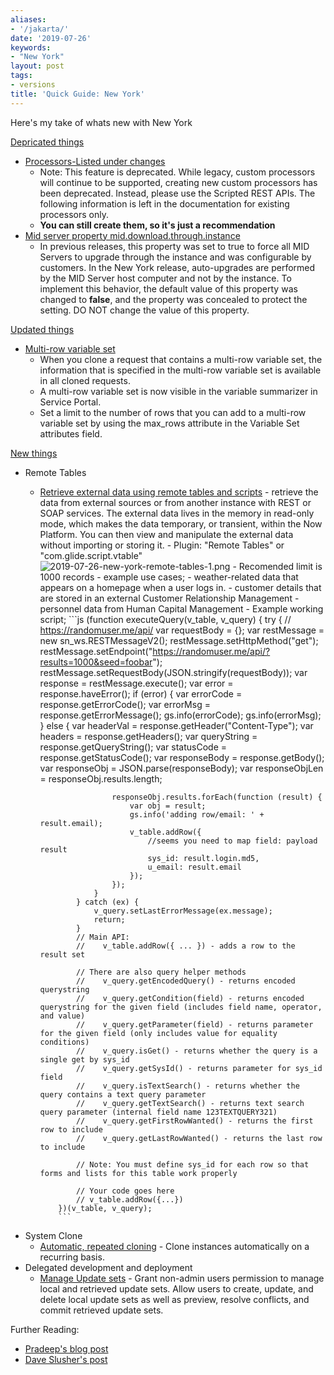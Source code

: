 ```yaml
---
aliases:
- '/jakarta/'
date: '2019-07-26'
keywords:
- "New York"
layout: post
tags:
- versions
title: 'Quick Guide: New York'
---
```


Here's my take of whats new with New York

[Depricated things](https://docs.servicenow.com/bundle/newyork-release-notes/page/release-notes/summary/rn-summary-removed-features.html)

- [Processors-Listed under changes](https://docs.servicenow.com/bundle/newyork-application-development/page/script/processors/concept/c_Processors.html)
  - Note: This feature is deprecated. While legacy, 
  custom processors will continue to be supported, 
  creating new custom processors has been deprecated. 
  Instead, please use the Scripted REST APIs. The 
  following information is left in the documentation 
  for existing processors only.
  - **You can still create them, so it's just a recommendation**
- [Mid server property mid.download.through.instance](/properties/mid.download.through.instance/)
  - In previous releases, this property was set to true to force all MID Servers to upgrade through the instance and was configurable by customers. In the New York release, auto-upgrades are performed by the MID Server host computer and not by the instance. To implement this behavior, the default value of this property was changed to **false**, and the property was concealed to protect the setting. DO NOT change the value of this property.


[Updated things](https://docs.servicenow.com/bundle/newyork-release-notes/page/release-notes/summary/rn-summary-changes.html)

- [Multi-row variable set](https://docs.servicenow.com/bundle/newyork-it-service-management/page/product/service-catalog-management/concept/c_ServiceCatalogVariableSets.html)
  - When you clone a request that contains a multi-row variable set, the information that is specified in the multi-row variable set is available in all cloned requests.
  - A multi-row variable set is now visible in the variable summarizer in Service Portal.
  - Set a limit to the number of rows that you can add to a multi-row variable set by using the max_rows attribute in the Variable Set attributes field.

[New things](https://docs.servicenow.com/bundle/newyork-release-notes/page/release-notes/summary/rn-summary-new-features.html)

- Remote Tables
  - [Retrieve external data using remote tables and scripts](https://docs.servicenow.com/bundle/newyork-servicenow-platform/page/administer/remote-tables/concept/remote-tables.html)
        -  retrieve the data from external sources or from another instance with REST or SOAP services. The external data lives in the memory in read-only mode, which makes the data temporary, or transient, within the Now Platform. You can then view and manipulate the external data without importing or storing it. 
        - Plugin: "Remote Tables" or "com.glide.script.vtable" 
        ![2019-07-26-new-york-remote-tables-1.png](/uploads/2019-07-26-new-york-remote-tables-1.png)
        - Recomended limit is 1000 records
        - example use cases;
          - weather-related data that appears on a homepage when a user logs in.
          - customer details that are stored in an external Customer Relationship Management
          - personnel data from Human Capital Management
        - Example working script;
          ```js
            (function executeQuery(v_table, v_query) {
                try {
                    // https://randomuser.me/api/
                    var requestBody = {};
                    var restMessage = new sn_ws.RESTMessageV2();
                    restMessage.setHttpMethod("get");
                    restMessage.setEndpoint("https://randomuser.me/api/?results=1000&seed=foobar");
                    restMessage.setRequestBody(JSON.stringify(requestBody));
                    var response = restMessage.execute();
                    var error = response.haveError();
                    if (error) {
                        var errorCode = response.getErrorCode();
                        var errorMsg = response.getErrorMessage();
                        gs.info(errorCode);
                        gs.info(errorMsg);
                    } else {
                        var headerVal = response.getHeader("Content-Type");
                        var headers = response.getHeaders();
                        var queryString = response.getQueryString();
                        var statusCode = response.getStatusCode();
                        var responseBody = response.getBody();
                        var responseObj = JSON.parse(responseBody);
                        var responseObjLen = responseObj.results.length;
                        
                        responseObj.results.forEach(function (result) {
                            var obj = result;
                            gs.info('adding row/email: ' + result.email);
                            v_table.addRow({
                                //seems you need to map field: payload result
                                sys_id: result.login.md5,
                                u_email: result.email
                            });
                        });
                    }
                } catch (ex) {
                    v_query.setLastErrorMessage(ex.message);
                    return;
                }
                // Main API:
                //    v_table.addRow({ ... }) - adds a row to the result set

                // There are also query helper methods
                //    v_query.getEncodedQuery() - returns encoded querystring
                //    v_query.getCondition(field) - returns encoded querystring for the given field (includes field name, operator, and value)
                //    v_query.getParameter(field) - returns parameter for the given field (only includes value for equality conditions)
                //    v_query.isGet() - returns whether the query is a single get by sys_id
                //    v_query.getSysId() - returns parameter for sys_id field
                //    v_query.isTextSearch() - returns whether the query contains a text query parameter
                //    v_query.getTextSearch() - returns text search query parameter (internal field name 123TEXTQUERY321)
                //    v_query.getFirstRowWanted() - returns the first row to include
                //    v_query.getLastRowWanted() - returns the last row to include

                // Note: You must define sys_id for each row so that forms and lists for this table work properly

                // Your code goes here
                // v_table.addRow({...})
            })(v_table, v_query);
            ```
- System Clone
  - [Automatic, repeated cloning](https://docs.servicenow.com/bundle/newyork-platform-administration/page/administer/managing-data/task/schedule-cloning.html) - Clone instances automatically on a recurring basis.
- Delegated development and deployment
  - [Manage Update sets](https://docs.servicenow.com/bundle/newyork-application-development/page/build/applications/task/t_AddADeveloper.html) - Grant non-admin users permission to manage local and retrieved update sets. Allow users to create, update, and delete local update sets as well as preview, resolve conflicts, and commit retrieved update sets.
  
Further Reading:

- [Pradeep's blog post](https://community.servicenow.com/community?id=community_blog&sys_id=abfe2818db667b401cd8a345ca9619a1)
- [Dave Slusher's post](https://developer.servicenow.com/blog.do?p=/post/newyork-pdi/)
